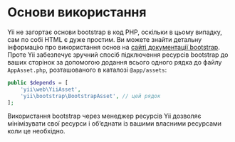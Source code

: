 Основи використання
===================

Yii не загортає основи bootstrap в код PHP, оскільки в цьому випадку, сам по собі HTML є дуже простим.
Ви можете знайти детальну інформацію про використання основ на [сайті документації bootstrap](http://getbootstrap.com/css/).
Проте Yii забезпечує зручний спосіб підключення ресурсів bootstrap до ваших сторінок за допомогою додання всього одного рядка до файлу
`AppAsset.php`, розташованого в каталозі `@app/assets`:

```php
public $depends = [
    'yii\web\YiiAsset',
    'yii\bootstrap\BootstrapAsset', // цей рядок
];
```

Використання bootstrap через менеджер ресурсів Yii дозволяє мінімізувати свої ресурси і обʼєднати із вашими власними ресурсами коли це необхідно.